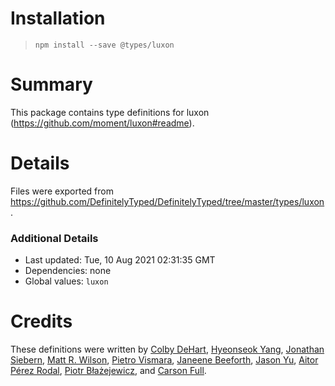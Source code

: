 # Installation
> `npm install --save @types/luxon`

# Summary
This package contains type definitions for luxon (https://github.com/moment/luxon#readme).

# Details
Files were exported from https://github.com/DefinitelyTyped/DefinitelyTyped/tree/master/types/luxon.

### Additional Details
 * Last updated: Tue, 10 Aug 2021 02:31:35 GMT
 * Dependencies: none
 * Global values: `luxon`

# Credits
These definitions were written by [Colby DeHart](https://github.com/colbydehart), [Hyeonseok Yang](https://github.com/FourwingsY), [Jonathan Siebern](https://github.com/jsiebern), [Matt R. Wilson](https://github.com/mastermatt), [Pietro Vismara](https://github.com/pietrovismara), [Janeene Beeforth](https://github.com/dawnmist), [Jason Yu](https://github.com/ycmjason), [Aitor Pérez Rodal](https://github.com/Aitor1995), [Piotr Błażejewicz](https://github.com/peterblazejewicz), and [Carson Full](https://github.com/carsonf).
